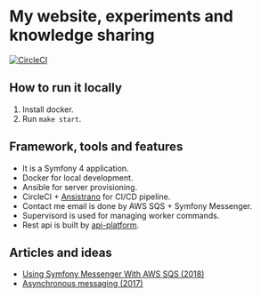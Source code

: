# My website, experiments and knowledge sharing
[![CircleCI](https://circleci.com/gh/liweiyi88/julianli/tree/master.svg?style=svg)](https://circleci.com/gh/liweiyi88/julianli/tree/master)

## How to run it locally
1. Install docker.
2. Run `make start`.

## Framework, tools and features
* It is a Symfony 4 application.
* Docker for local development.
* Ansible for server provisioning.
* CircleCI + [Ansistrano](https://github.com/ansistrano/deploy) for CI/CD pipeline.
* Contact me email is done by AWS SQS + Symfony Messenger.
* Supervisord is used for managing worker commands.
* Rest api is built by [api-platform](https://api-platform.com/).

## Articles and ideas
* [Using Symfony Messenger With AWS SQS (2018)](http://julianli.co/posts/symfony-messenger-with-sqs)
* [Asynchronous messaging (2017)](https://medium.com/@weiyi.li713/integrate-web-application-with-external-systems-by-using-message-queue-ac201469c02d) 
